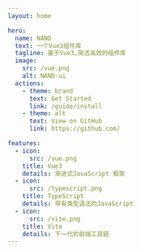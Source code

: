 ```yaml
---
layout: home

hero:
  name: NAND
  text: 一个Vue3组件库
  tagline: 基于Vue3,简洁高效的组件库
  image:
    src: /vue.png
    alt: NAND-ui
  actions:
    - theme: brand
      text: Get Started
      link: /guide/install
    - theme: alt
      text: View on GitHub
      link: https://github.com/

features:
  - icon:
      src: /vue.png
    title: Vue3
    details: 渐进式JavaScript 框架
  - icon:
      src: /typescript.png
    title: TypeScript
    details: 带有类型语法的JavaScript
  - icon:
      src: /vite.png
    title: Vite
    details: 下一代的前端工具链
---
```


